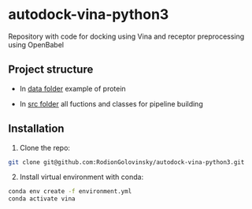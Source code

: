# autodock-vina-python3
Repository with code for docking using Vina and receptor preprocessing using OpenBabel

## Project structure

- In [data folder](data/) example of protein

- In [src folder](src/) all fuctions and classes for pipeline building

## Installation

1. Clone the repo:

```bash
git clone git@github.com:RodionGolovinsky/autodock-vina-python3.git
```

2. Install virtual environment with conda:

```bash
conda env create -f environment.yml
conda activate vina
```